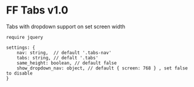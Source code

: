 # FF Tabs v1.0

Tabs with dropdown support on set screen width

`require jquery`

```
settings: {
    nav: string,  // default '.tabs-nav'
    tabs: string, // defalt '.tabs'
    same_height: boolean, // default false
    show_dropdown_nav: object, // default { screen: 768 } , set false to disable
}
```
